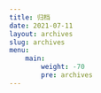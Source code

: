 ```yaml
---
title: 归档
date: 2021-07-11
layout: archives
slug: archives
menu:
    main:
        weight: -70
        pre: archives
---
```

